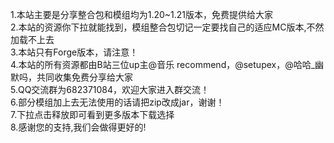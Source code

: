 1.本站主要是分享整合包和模组均为1.20~1.21版本，免费提供给大家               
2.本站的资源你下拉就能找到，模组整合包切记一定要找自己的适应MC版本,不然加载不上去              
3.本站只有Forge版本，请注意！    
4.本站的所有资源都由B站三位up主@音乐 recommend，@setupex，@哈哈_幽默吗，共同收集免费分享给大家             
5.QQ交流群为682371084，欢迎大家进入群交流！         
6.部分模组加上去无法使用的话请把zip改成jar，谢谢！               
7.下拉点击释放即可看到更多版本下载选择             
8.感谢您的支持,我们会做得更好的!
